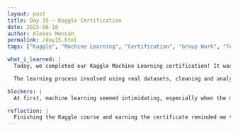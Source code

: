 ```yaml
---
layout: post
title: Day 15 – Kaggle Certification
date: 2025-06-16
author: Alexes Mensah
permalink: /day15.html
tags: ["Kaggle", "Machine Learning", "Certification", "Group Work", "Teamwork", "Learning Progress"]

what_i_learned: |
  Today, we completed our Kaggle Machine Learning certification! It was a proud moment for our group because we’ve been working through the lessons consistently and helping one another grow in confidence with data science tools. We covered a lot, from data exploration and preprocessing to model building and validation. Getting to the end and earning a certificate felt like a big accomplishment.

  The learning process involved using real datasets, cleaning and analyzing them, and making predictions using scikit-learn. We practiced writing clean code, interpreting model results, and fixing errors that came up along the way.

blockers: |
  At first, machine learning seemed intimidating, especially when the models didn’t perform as expected or errors popped up in the code. But by talking through the problems and trying different approaches together, we were able to solve each issue. Staying consistent and leaning on the group made the hard parts manageable.

reflection: |
  Finishing the Kaggle course and earning the certificate reminded me that I’m capable of learning things I once thought were too difficult. Working with my group really made the difference, we encouraged each other, reviewed together, and pushed each other to finish strong. This experience gave me real confidence in my tech skills and in the power of collaboration.
---
```

